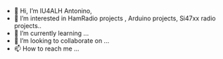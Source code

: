 - 👋 Hi, I’m IU4ALH  Antonino,  
- 👀 I’m interested in HamRadio projects , Arduino projects, Si47xx radio projects..
- 🌱 I’m currently learning ...
- 💞️ I’m looking to collaborate on ...
- 📫 How to reach me ...

<!---
IU4ALH/IU4ALH is a ✨ special ✨ repository because its `README.md` (this file) appears on your GitHub profile.
You can click the Preview link to take a look at your changes.
--->
